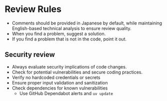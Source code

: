 # Review Rules

- Comments should be provided in Japanese by default, while maintaining English-based technical analysis to ensure review quality.
- When you find a problem, suggest a solution.
- If you find a problem that is not in the code, point it out.

## Security review

- Always evaluate security implications of code changes.
- Check for potential vulnerabilities and secure coding practices.
- Verify no hardcoded credentials or secrets
- Ensure proper input validation and sanitization
- Check dependencies for known vulnerabilities
  - Use GitHub Dependabot alerts and `uv update`
